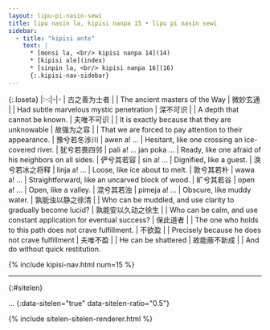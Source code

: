 ```yaml
---
layout: lipu-pi-nasin-sewi
title: lipu nasin la, kipisi nanpa 15 • lipu pi nasin sewi
sidebar:
  - title: "kipisi ante"
    text: |
      * [monsi la, <br/> kipisi nanpa 14](14)
      * [kipisi ale](index)
      * [sinpin la, <br/> kipisi nanpa 16](16)
      {:.kipisi-nav-sidebar}
---
```


{:.loseta}
|:-:|-|-
| 古之善为士者       |  | The ancient masters of the Way
| 微妙玄通           |  | Had subtle marvelous mystic penetration
| 深不可识           |  | A depth that cannot be known.
| 夫唯不可识         |  | It is exactly because that they are unknowable
| 故强为之容         |  | That we are forced to pay attention to their appearance.
| 豫兮若冬涉川       | awen a! ...  | Hesitant, like one crossing an ice-covered river.
| 犹兮若畏四邻       | pali a! ... jan poka ... | Ready, like one afraid of his neighbors on all sides.
| 俨兮其若容         | sin a! ... | Dignified, like a guest.
| 涣兮若冰之将释     | linja a! ... | Loose, like ice about to melt.
| 敦兮其若朴         | wawa a! ... | Straightforward, like an uncarved block of wood.
| 旷兮其若谷         | open a! ... | Open, like a valley.
| 混兮其若浊         | pimeja a! ... | Obscure, like muddy water.
| 孰能浊以静之徐清   |  | Who can be muddled, and use clarity to gradually become lucid?
| 孰能安以久动之徐生 |  | Who can be calm, and use constant application for eventual success?
| 保此道者           |  | The one who holds to this path does not crave fulfillment.
| 不欲盈             |  | Precisely because he does not crave fulfillment
| 夫唯不盈           |  | He can be shattered
| 故能蔽不新成       |  | And do without quick restitution.

{% include kipisi-nav.html num=15 %}

-------
{:#sitelen}

...
{:data-sitelen="true" data-sitelen-ratio="0.5"}

{% include sitelen-sitelen-renderer.html %}
